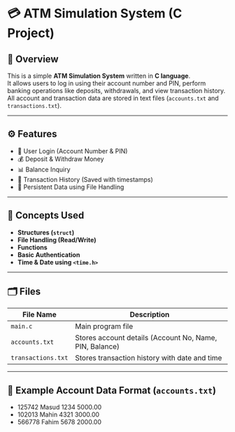 # 💳 ATM Simulation System (C Project)

## 📖 Overview
This is a simple **ATM Simulation System** written in **C language**.  
It allows users to log in using their account number and PIN, perform banking operations like deposits, withdrawals, and view transaction history.  
All account and transaction data are stored in text files (`accounts.txt` and `transactions.txt`).

---

## ⚙️ Features
- 🔐 User Login (Account Number & PIN)
- 💰 Deposit & Withdraw Money
- 📊 Balance Inquiry
- 🧾 Transaction History (Saved with timestamps)
- 💾 Persistent Data using File Handling

---

## 🧩 Concepts Used
- **Structures (`struct`)**
- **File Handling (Read/Write)**
- **Functions**
- **Basic Authentication**
- **Time & Date using `<time.h>`**

---

## 🗂️ Files
| File Name | Description |
|------------|-------------|
| `main.c` | Main program file |
| `accounts.txt` | Stores account details (Account No, Name, PIN, Balance) |
| `transactions.txt` | Stores transaction history with date and time |

---

## 🧮 Example Account Data Format (`accounts.txt`)
- 125742 Masud 1234 5000.00 
- 102013 Mahin 4321 3000.00
- 566778 Fahim 5678 2000.00
